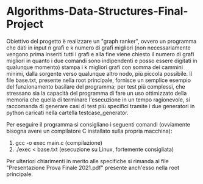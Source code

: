 # Algorithms-Data-Structures-Final-Project
Obiettivo del progetto è realizzare un "graph ranker", ovvero un programma che dati in input n grafi e k numero di grafi migliori (non necessariamente vengono
prima inseriti tutti i grafi e alla fine viene chiesto il numero di grafi migliori in quanto i due comandi sono indipendenti e posso essere digitati in qualunque momento)
stampa i k migliori grafi con somma dei cammini minimi, dalla sorgente verso qualunque altro nodo, più piccola possibile.
Il file base.txt, presente nella root principale, fornisce un semplice esempio del funzionamento basilare del programma; per test più complessi, che stressano sia
la capacità del programma di fare un uso ottimizzato della memoria che quella di terminare l'esecuzione in un tempo ragionevole, si raccomanda di generare casi di test più
specifici tramite i due generatori in python caricati nella cartella testcase_generator.

Per eseguire il programma si consigliano i seguenti comandi (ovviamente bisogna avere un compilatore C installato sulla propria macchina):
1. gcc -o exec main.c (compilazione)
2. ./exec < base.txt (esecuzione su Linux, fortemente consigliata)

Per ulteriori chiarimenti in merito alle specifiche si rimanda al file "Presentazione Prova Finale 2021.pdf" presente anch'esso nella root principale.
